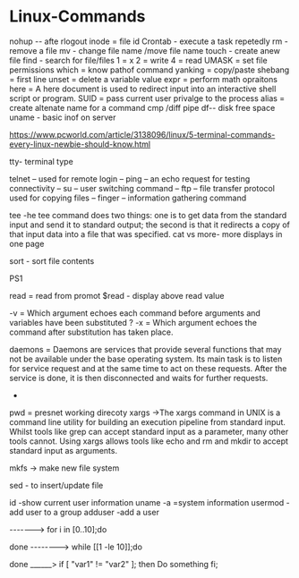 # Linux-Commands

nohup -- afte rlogout
inode = file id
Crontab - execute a task repetedly
rm -remove a file
mv - change file name /move file name
touch - create anew file
find - search for file/files
1 = x
2 = write
4 = read
UMASK  = set file permissions
which = know pathof command
yanking  = copy/paste
shebang  = first line
unset = delete a variable value
expr = perform math opraitons
here  = A here document is used to redirect input into an interactive shell script or program.
SUID  = pass current user privalge to the process
alias = create altenate name for a command
cmp /diff
pipe
df-- disk free space
uname - basic inof on server

https://www.pcworld.com/article/3138096/linux/5-terminal-commands-every-linux-newbie-should-know.html

tty- terminal type

 telnet – used for remote login
– ping – an echo request for testing connectivity
– su – user switching command
– ftp – file transfer protocol used for copying files
– finger – information gathering command

tee -he tee command does two things: one is to get data from the standard input and send it to standard output; the second is that it redirects a copy of that input data into a file that was specified.
cat vs more- more displays in one page

sort - sort file contents

PS1 

read = read from promot
$read - display above read value

-v = Which argument echoes each command before arguments and variables have been substituted ?
-x  = Which argument echoes the command after substitution has taken place.

daemons = 
Daemons are services that provide several functions that may not be available under the base operating system. Its main task is to listen for service request and at the same time to act on these requests. After the service is done, it is then disconnected and waits for further requests.


-

pwd = presnet working direcoty
xargs ->The xargs command in UNIX is a command line utility for building an execution pipeline from standard input. Whilst tools like grep can accept standard input as a parameter, many other tools cannot. Using xargs allows tools like echo and rm and mkdir to accept standard input as arguments.


mkfs  -> make new file system

sed - to insert/update file


id -show current user information
uname -a =system information
usermod - add user to a group
adduser -add a user


------->
for i in [0..10];do


done
-------->
while [[1 -le 10]];do


done
______>
if [ "var1" != "var2" ]; then
  Do something
fi;

